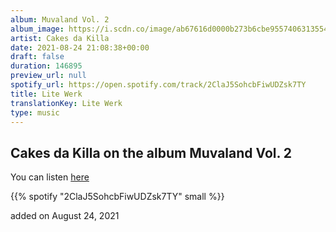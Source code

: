 ```yaml
---
album: Muvaland Vol. 2
album_image: https://i.scdn.co/image/ab67616d0000b273b6cbe9557406313554ae6fb2
artist: Cakes da Killa
date: 2021-08-24 21:08:38+00:00
draft: false
duration: 146895
preview_url: null
spotify_url: https://open.spotify.com/track/2ClaJ5SohcbFiwUDZsk7TY
title: Lite Werk
translationKey: Lite Werk
type: music
---
```


## Cakes da Killa on the album Muvaland Vol. 2

You can listen [here](https://open.spotify.com/track/2ClaJ5SohcbFiwUDZsk7TY)

{{% spotify "2ClaJ5SohcbFiwUDZsk7TY" small %}}

added on August 24, 2021